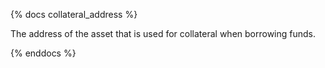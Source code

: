 {% docs collateral_address %}

The address of the asset that is used for collateral when borrowing funds.

{% enddocs %}